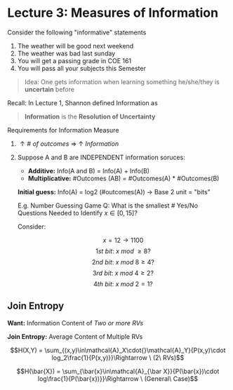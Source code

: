# Lecture 3: Measures of Information

Consider the following "informative" statements
1. The weather will be good next weekend
2. The weather was bad last sunday
3. You will get a passing grade in COE 161
4. You will pass all your subjects this Semester

> Idea: One gets information when learning something he/she/they is **uncertain** before

Recall: In Lecture 1, Shannon defined Information as
> **Information** is the **Resolution of Uncertainty**

Requirements for Information Measure
1. $\uparrow \#\ of\ outcomes\ \Rightarrow\ \uparrow\ Information$

2. Suppose A and B are INDEPENDENT information soruces:
   - **Additive:** Info(A and B) = Info(A) + Info(B) 
   - **Multiplicative:** #Outcomes (AB) = #Outcomes(A) * #Outcomes(B)

    **Initial guess:** Info(A) = log2 (#outcomes(A)) -> Base 2 unit = "bits"

    E.g. Number Guessing Game
    Q: What is the smallest # Yes/No Questions Needed to Identify $x\in[0,15]$?

    Consider: 

    $$x = 12 \rightarrow 1 1 0 0$$
    $$1st\ bit:\ x\ mod\ \geq 8?$$
    $$2nd\ bit:\ x\ mod\ 8 \geq 4?$$
    $$3rd\ bit:\ x\ mod\ 4 \geq 2?$$
    $$4th\ bit:\ x\ mod\ 2 = 1?$$

## Join Entropy

**Want:** Information Content of *Two or more RVs*

**Join Entropy:** Average Content of Multiple RVs

$$H(X,Y) = \sum_{(x,y)\in\mathcal{A}_X\cdot{}\mathcal{A}_Y}{P(x,y)\cdot log_2\frac{1}{P(x,y)}}\Rightarrow \ (2\ RVs)$$

$$H(\bar{X}) = \sum_{\bar{x}\in\mathcal{A}_{\bar X}}{P(\bar{x})\cdot log\frac{1}{P(\bar{x})}}\Rightarrow \ (General\ Case)$$
